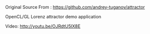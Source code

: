 Original Source From : https://github.com/andrey-tuganov/attractor

OpenCL/GL Lorenz attractor demo application

Video: 
http://youtu.be/OJRdtU5lX8E
